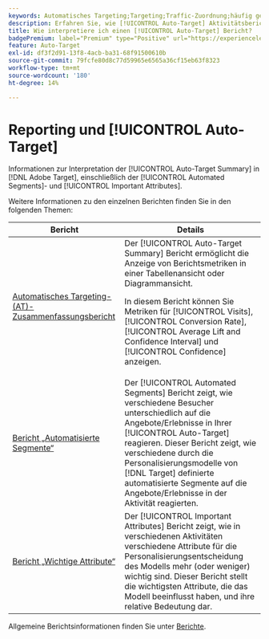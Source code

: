 ```yaml
---
keywords: Automatisches Targeting;Targeting;Traffic-Zuordnung;häufig gestellte Fragen;FAQ;Fehlerbehebung;Fehlerbehebung;Reporting;Berichte;Zusammenfassungsbericht für automatisches Targeting;Zusammenfassungsbericht;automatisierte Segmente;wichtige Attribute
description: Erfahren Sie, wie [!UICONTROL Auto-Target] Aktivitätsberichte in interpretiert werden [!DNL Target].
title: Wie interpretiere ich einen [!UICONTROL Auto-Target] Bericht?
badgePremium: label="Premium" type="Positive" url="https://experienceleague.adobe.com/docs/target/using/introduction/intro.html?lang=de#premium newtab=true" tooltip="Hier finden Sie Informationen zum Lieferumfang von Target Premium."
feature: Auto-Target
exl-id: df3f2d91-13f8-4acb-ba31-68f91500610b
source-git-commit: 79fcfe80d8c77d59965e6565a36cf15eb63f8323
workflow-type: tm+mt
source-wordcount: '180'
ht-degree: 14%

---
```


# Reporting und [!UICONTROL Auto-Target]

Informationen zur Interpretation der [!UICONTROL Auto-Target Summary] in [!DNL Adobe Target], einschließlich der [!UICONTROL Automated Segments]- und [!UICONTROL Important Attributes].

Weitere Informationen zu den einzelnen Berichten finden Sie in den folgenden Themen:

| Bericht | Details |
| --- | --- |
| [Automatisches Targeting-(AT)-Zusammenfassungsbericht](/help/main/c-reports/personalization-reports/auto-target-summary-report.md) | Der [!UICONTROL Auto-Target Summary] Bericht ermöglicht die Anzeige von Berichtsmetriken in einer Tabellenansicht oder Diagrammansicht.<P>In diesem Bericht können Sie Metriken für [!UICONTROL Visits], [!UICONTROL Conversion Rate], [!UICONTROL Average Lift and Confidence Interval] und [!UICONTROL Confidence] anzeigen. |
| [Bericht „Automatisierte Segmente“](/help/main/c-reports/c-personalization-insights-reports/automated-segments-report.md) | Der [!UICONTROL Automated Segments] Bericht zeigt, wie verschiedene Besucher unterschiedlich auf die Angebote/Erlebnisse in Ihrer [!UICONTROL Auto-Target] reagieren. Dieser Bericht zeigt, wie verschiedene durch die Personalisierungsmodelle von [!DNL Target] definierte automatisierte Segmente auf die Angebote/Erlebnisse in der Aktivität reagierten. |
| [Bericht „Wichtige Attribute“](/help/main/c-reports/c-personalization-insights-reports/important-attributes-report.md) | Der [!UICONTROL Important Attributes] Bericht zeigt, wie in verschiedenen Aktivitäten verschiedene Attribute für die Personalisierungsentscheidung des Modells mehr (oder weniger) wichtig sind. Dieser Bericht stellt die wichtigsten Attribute, die das Modell beeinflusst haben, und ihre relative Bedeutung dar. |

Allgemeine Berichtsinformationen finden Sie unter [Berichte](/help/main/c-reports/reports.md).
